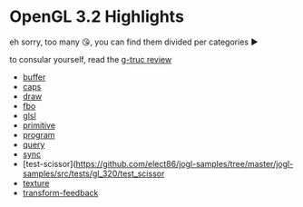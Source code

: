 # OpenGL 3.2 Highlights

eh sorry, too many  :kissing_heart:, you can find them divided per categories  :arrow_forward:

to consular yourself, read the [g-truc review](http://www.g-truc.net/post-0170.html)


- [buffer](https://github.com/elect86/jogl-samples/tree/master/jogl-samples/src/tests/gl_320/buffer)
- [caps](https://github.com/elect86/jogl-samples/tree/master/jogl-samples/src/tests/gl_320/caps)
- [draw](https://github.com/elect86/jogl-samples/tree/master/jogl-samples/src/tests/gl_320/draw)
- [fbo](https://github.com/elect86/jogl-samples/tree/master/jogl-samples/src/tests/gl_320/fbo)
- [glsl](https://github.com/elect86/jogl-samples/tree/master/jogl-samples/src/tests/gl_320/glsl)
- [primitive](https://github.com/elect86/jogl-samples/tree/master/jogl-samples/src/tests/gl_320/primitive)
- [program](https://github.com/elect86/jogl-samples/tree/master/jogl-samples/src/tests/gl_320/program)
- [query](https://github.com/elect86/jogl-samples/tree/master/jogl-samples/src/tests/gl_320/query)
- [sync](https://github.com/elect86/jogl-samples/tree/master/jogl-samples/src/tests/gl_320/sync)
- [test-scissor](https://github.com/elect86/jogl-samples/tree/master/jogl-samples/src/tests/gl_320/test_scissor
- [texture](https://github.com/elect86/jogl-samples/tree/master/jogl-samples/src/tests/gl_320/texture)
- [transform-feedback](https://github.com/elect86/jogl-samples/tree/master/jogl-samples/src/tests/gl_320/transform_feedback)
